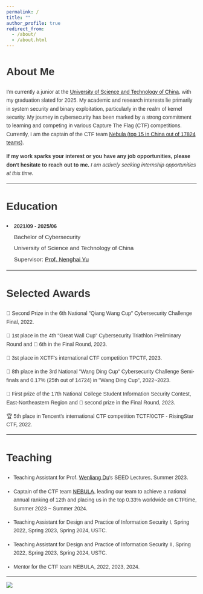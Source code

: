 ```yaml
---
permalink: /
title: ""
author_profile: true
redirect_from:
  - /about/
  - /about.html
---
```


# About Me<a name="about"></a>

I'm currently a junior at the [University of Science and Technology of China](https://en.wikipedia.org/wiki/University_of_Science_and_Technology_of_China), with my graduation slated for 2025. My academic and research interests lie primarily in system security and binary exploitation, particularly in the realm of kernel security. My journey in cybersecurity has been marked by a strong commitment to learning and competing in various Capture The Flag (CTF) competitions. Currently, I am the captain of the CTF team [Nebula (top 15 in China out of 17824 teams)](https://adworld.xctf.org.cn/teams/details?team_id=177501708).

**If my work sparks your interest or you have any job opportunities, please don't hesitate to reach out to me.** _I am actively seeking internship opportunities at this time._

---

# Education<a name="education"></a>

<style>
  body {
    font-family: 'Arial', sans-serif;
    color: #333;
    line-height: 1.6;
  }
  .cv-section {
    margin-bottom: 15px;
    padding-left: 20px; /* Add padding to align with bullet */
  }
  .cv-date {
    font-weight: bold;
    margin-bottom: 5px;
    position: relative;
  }
  .cv-date:before {
    content: "• ";
    position: absolute;
    left: -20px; /* Adjust left position to align bullet */
    color: #000;
    font-weight: bold;
  }
  .cv-title {
    font-size: 1.1em;
    margin-bottom: 5px;
  }
  .cv-institution {
        font-size: 1.1em;
    margin-bottom: 5px;
  }
  .cv-supervisor {
        font-size: 1.1em;
        margin-bottom: 5px;
  }
</style>
<style>
  body {
    font-family: 'Arial', sans-serif;
    color: #333;
    line-height: 1.6;
  }
  .publication-entry {
    margin-bottom: 10px;
  }
  .publication-bullet {
    color: #FF5733; /* Adjust the color to match the emoji */
    font-size: 24px; /* Adjust size as needed */
  }
  .publication-title {
    color: #0000EE; /* Standard link color */
    text-decoration: none; /* No underline */
    font-weight: bold;
  }
  .authors {
    font-weight: bold;
  }
  .publication-year {
    font-style: italic;
  }
ul {
  list-style-position: outside;
  padding-left: 19px
}
</style>

<div class="cv-section">
  <div class="cv-date">2021/09 - 2025/06</div>
  <div class="cv-title">Bachelor of Cybersecurity</div>
  <div class="cv-institution">University of Science and Technology of China</div>
  <div class="cv-supervisor">Supervisor: <a href="http://staff.ustc.edu.cn/~ynh/" target="_blank">Prof. Nenghai Yu</a></div>
</div>

---

# Selected Awards<a name="selected-awards"></a>

🥈 Second Prize in the 6th National "Qiang Wang Cup" Cybersecurity Challenge Final, 2022.

🥇 1st place in the 4th "Great Wall Cup" Cybersecurity Triathlon Preliminary Round and 🥈 6th in the Final Round, 2023.

🥉 3st place in XCTF's international CTF competition TPCTF, 2023.

🥈 8th place in the 3rd National "Wang Ding Cup" Cybersecurity Challenge Semi-finals and 0.17% (25th out of 14724) in "Wang Ding Cup", 2022~2023.

🥇 First prize of the 17th National College Student Information Security Contest, East-Northeastern Region and 🥈 second prize in the Final Round, 2023.

🏆 5th place in Tencent's international CTF competition TCTF/0CTF - RisingStar CTF, 2022.

---

# Teaching<a name="teaching"></a>

- Teaching Assistant for Prof. [Wenliang Du](https://web.ecs.syr.edu/~wedu/)'s SEED Lectures, Summer 2023.

- Captain of the CTF team [NEBULA](https://ctftime.org/team/168863), leading our team to achieve a national annual ranking of 12th and placing us in the top 0.33% worldwide on CTFtime, Summer 2023 ~ Summer 2024.

- Teaching Assistant for Design and Practice of Information Security I, Spring 2022, Spring 2023, Spring 2024, USTC.

- Teaching Assistant for Design and Practice of Information Security II, Spring 2022, Spring 2023, Spring 2024, USTC.

- Mentor for the CTF team NEBULA, 2022, 2023, 2024.

---

<a href="https://clustrmaps.com/site/1bypg"  title="Visit tracker"><img src="//www.clustrmaps.com/map_v2.png?d=07yS0zm69SeQOjQTTYTXWbqImaDV-dusS_JXNifZLmI&cl=ffffff" /></a>
